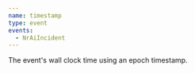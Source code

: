 ```yaml
---
name: timestamp
type: event
events:
  - NrAiIncident
---
```


The event's wall clock time using an epoch timestamp.